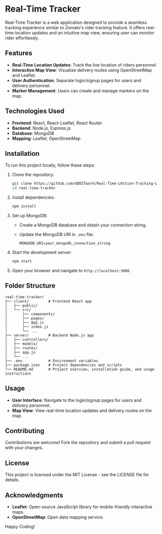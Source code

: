 # Real-Time Tracker

Real-Time Tracker is a web application designed to provide a seamless tracking experience similar to Zomato's rider tracking feature. It offers real-time location updates and an intuitive map view, ensuring user can monitor rider effortlessly.

## Features

- **Real-Time Location Updates**: Track the live location of riders personnel.
- **Interactive Map View**: Visualize delivery routes using OpenStreetMap and Leaflet.
- **User Authentication**: Separate login/signup pages for users and delivery personnel.
- **Marker Management**: Users can create and manage markers on the map.

## Technologies Used

- **Frontend**: React, React-Leaflet, React Router
- **Backend**: Node.js, Express.js
- **Database**: MongoDB
- **Mapping**: Leaflet, OpenStreetMap

## Installation

To run this project locally, follow these steps:

1. Clone the repository:

   ```bash
   git clone https://github.com/UDDITwork/Real-Time-LOction-Tracking-Like-zomato.git
   cd real-time-tracker
   ```

2. Install dependencies:

   ```bash
   npm install
   ```

3. Set up MongoDB:
   
   - Create a MongoDB database and obtain your connection string.
   - Update the MongoDB URI in `.env` file:

     ```env
     MONGODB_URI=your_mongodb_connection_string
     ```

4. Start the development server:

   ```bash
   npm start
   ```

5. Open your browser and navigate to `http://localhost:3000`.

## Folder Structure

```
real-time-tracker/
├── client/         # Frontend React app
│   ├── public/
│   └── src/
│       ├── components/
│       ├── pages/
│       ├── App.js
│       ├── index.js
│       └── ...
├── server/         # Backend Node.js app
│   ├── controllers/
│   ├── models/
│   ├── routes/
│   ├── app.js
│   └── ...
├── .env            # Environment variables
├── package.json    # Project dependencies and scripts
└── README.md       # Project overview, installation guide, and usage instructions
```

## Usage

- **User Interface**: Navigate to the login/signup pages for users and delivery personnel.
- **Map View**: View real-time location updates and delivery routes on the map.

## Contributing

Contributions are welcome! Fork the repository and submit a pull request with your changes.

## License

This project is licensed under the MIT License - see the LICENSE file for details.

## Acknowledgments

- **Leaflet**: Open-source JavaScript library for mobile-friendly interactive maps.
- **OpenStreetMap**: Open data mapping service.

Happy Coding!
